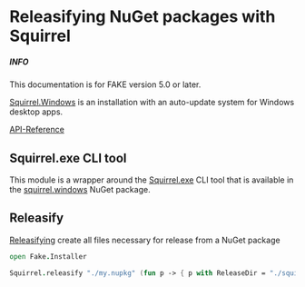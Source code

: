 # Releasifying NuGet packages with Squirrel

<div class="alert alert-info">
    <h5>INFO</h5>
    <p>This documentation is for FAKE version 5.0 or later.</p>
</div>

[Squirrel.Windows](https://github.com/Squirrel/Squirrel.Windows) is an installation with an auto-update system for Windows desktop apps.

[API-Reference](apidocs/v5/fake-installer-squirrel.html)

## Squirrel.exe CLI tool

This module is a wrapper around the [Squirrel.exe](https://github.com/Squirrel/Squirrel.Windows/blob/master/docs/using/squirrel-command-line.md) CLI tool that is available in the [squirrel.windows](https://www.nuget.org/packages/squirrel.windows/) NuGet package.

## Releasify

[Releasifying](https://github.com/Squirrel/Squirrel.Windows/blob/master/docs/getting-started/2-packaging.md#releasifying) create all files necessary for release from a NuGet package

```fsharp
open Fake.Installer

Squirrel.releasify "./my.nupkg" (fun p -> { p with ReleaseDir = "./squirrel_release")
```

